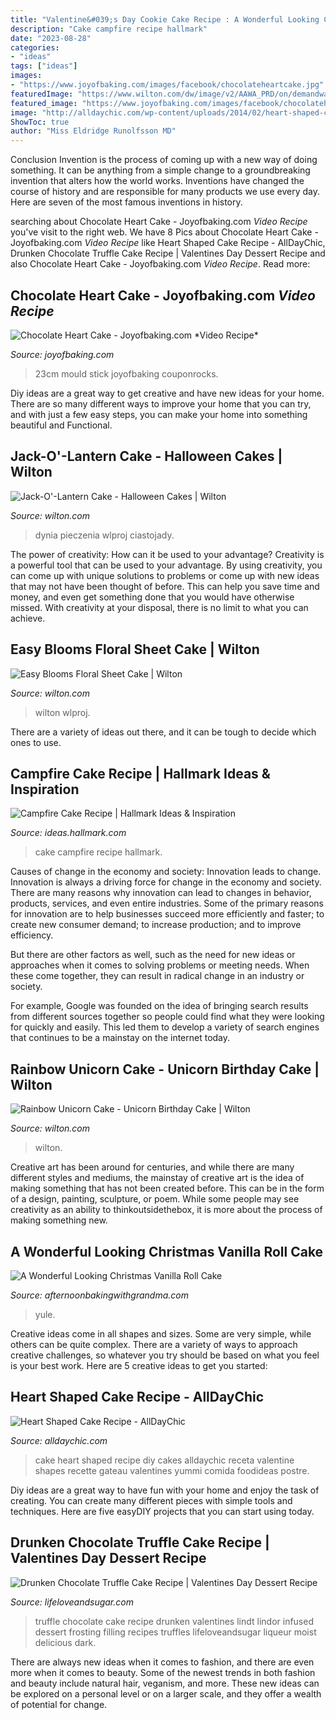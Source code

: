 ```yaml
---
title: "Valentine&#039;s Day Cookie Cake Recipe : A Wonderful Looking Christmas Vanilla Roll Cake"
description: "Cake campfire recipe hallmark"
date: "2023-08-28"
categories:
- "ideas"
tags: ["ideas"]
images:
- "https://www.joyofbaking.com/images/facebook/chocolateheartcake.jpg"
featuredImage: "https://www.wilton.com/dw/image/v2/AAWA_PRD/on/demandware.static/-/Sites-wilton-project-master/default/dw70c1472b/images/project/WLPROJ-9294/PuCaCaFe_46518.jpg?sw=1440&amp;sh=750&amp;sm=fit"
featured_image: "https://www.joyofbaking.com/images/facebook/chocolateheartcake.jpg"
image: "http://alldaychic.com/wp-content/uploads/2014/02/heart-shaped-cake-5.jpg"
ShowToc: true
author: "Miss Eldridge Runolfsson MD"
---
```



Conclusion
Invention is the process of coming up with a new way of doing something. It can be anything from a simple change to a groundbreaking invention that alters how the world works. Inventions have changed the course of history and are responsible for many products we use every day. Here are seven of the most famous inventions in history.

	

		
searching about Chocolate Heart Cake - Joyofbaking.com *Video Recipe* you've visit to the right web. We have 8 Pics about Chocolate Heart Cake - Joyofbaking.com *Video Recipe* like Heart Shaped Cake Recipe - AllDayChic, Drunken Chocolate Truffle Cake Recipe | Valentines Day Dessert Recipe and also Chocolate Heart Cake - Joyofbaking.com *Video Recipe*. Read more:
		
    
## Chocolate Heart Cake - Joyofbaking.com *Video Recipe*

<img loading=lazy src="https://www.joyofbaking.com/images/facebook/chocolateheartcake.jpg" onerror="this.onerror=null;this.src='https://tse3.mm.bing.net/th?id=OIP.x_lVC7A4RUawmZe-6goeeQHaE6&amp;pid=15.1';" alt="Chocolate Heart Cake - Joyofbaking.com *Video Recipe*">

_Source: joyofbaking.com_

>23cm mould stick joyofbaking couponrocks. 

	

Diy ideas are a great way to get creative and have new ideas for your home. There are so many different ways to improve your home that you can try, and with just a few easy steps, you can make your home into something beautiful and Functional.

    
## Jack-O&#039;-Lantern Cake - Halloween Cakes | Wilton

<img loading=lazy src="https://www.wilton.com/dw/image/v2/AAWA_PRD/on/demandware.static/-/Sites-wilton-project-master/default/dw70c1472b/images/project/WLPROJ-9294/PuCaCaFe_46518.jpg?sw=1440&amp;sh=750&amp;sm=fit" onerror="this.onerror=null;this.src='https://tse4.mm.bing.net/th?id=OIP.RI6a94fZSj9fs-b9nLyl_AHaHa&amp;pid=15.1';" alt="Jack-O&#039;-Lantern Cake - Halloween Cakes | Wilton">

_Source: wilton.com_

>dynia pieczenia wlproj ciastojady. 

	

The power of creativity: How can it be used to your advantage?
Creativity is a powerful tool that can be used to your advantage. By using creativity, you can come up with unique solutions to problems or come up with new ideas that may not have been thought of before. This can help you save time and money, and even get something done that you would have otherwise missed. With creativity at your disposal, there is no limit to what you can achieve.

    
## Easy Blooms Floral Sheet Cake | Wilton

<img loading=lazy src="https://www.wilton.com/dw/image/v2/AAWA_PRD/on/demandware.static/-/Sites-wilton-project-master/default/dwe7306388/images/project/WLPROJ-9414/Easy_Bloom_Sheet_cake_1.jpg?sw=1440&amp;sh=750&amp;sm=fit" onerror="this.onerror=null;this.src='https://tse4.mm.bing.net/th?id=OIP.Wot-5cMtoaFht5U6cTZ6qQHaHa&amp;pid=15.1';" alt="Easy Blooms Floral Sheet Cake | Wilton">

_Source: wilton.com_

>wilton wlproj. 

	

There are a variety of ideas out there, and it can be tough to decide which ones to use.

    
## Campfire Cake Recipe | Hallmark Ideas &amp; Inspiration

<img loading=lazy src="https://ideas.hallmark.com/wp-content/uploads/2016/09/CampfireCake600x600.jpg" onerror="this.onerror=null;this.src='https://tse4.mm.bing.net/th?id=OIP.8ehZCUc1ZrEO-NeHZj_6AQHaHa&amp;pid=15.1';" alt="Campfire Cake Recipe | Hallmark Ideas &amp; Inspiration">

_Source: ideas.hallmark.com_

>cake campfire recipe hallmark. 

	

Causes of change in the economy and society: Innovation leads to change.
Innovation is always a driving force for change in the economy and society. There are many reasons why innovation can lead to changes in behavior, products, services, and even entire industries. 
Some of the primary reasons for innovation are to help businesses succeed more efficiently and faster; to create new consumer demand; to increase production; and to improve efficiency. 

But there are other factors as well, such as the need for new ideas or approaches when it comes to solving problems or meeting needs. When these come together, they can result in radical change in an industry or society.

For example, Google was founded on the idea of bringing search results from different sources together so people could find what they were looking for quickly and easily. This led them to develop a variety of search engines that continues to be a mainstay on the internet today.

    
## Rainbow Unicorn Cake - Unicorn Birthday Cake | Wilton

<img loading=lazy src="https://www.wilton.com/dw/image/v2/AAWA_PRD/on/demandware.static/-/Sites-wilton-project-master/default/dw3746f293/images/project/WLPROJ-9254/RaUnCaHa_46030-01.jpg?sw=1000&amp;sh=1000&amp;sm=fit" onerror="this.onerror=null;this.src='https://tse1.mm.bing.net/th?id=OIP.bEUoO05oq6CPYGSoA0XmYgHaHa&amp;pid=15.1';" alt="Rainbow Unicorn Cake - Unicorn Birthday Cake | Wilton">

_Source: wilton.com_

>wilton. 

	

Creative art has been around for centuries, and while there are many different styles and mediums, the mainstay of creative art is the idea of making something that has not been created before. This can be in the form of a design, painting, sculpture, or poem. While some people may see creativity as an ability to thinkoutsidethebox, it is more about the process of making something new.

    
## A Wonderful Looking Christmas Vanilla Roll Cake

<img loading=lazy src="https://afternoonbakingwithgrandma.com/wp-content/uploads/2016/11/1chr4.png" onerror="this.onerror=null;this.src='https://tse2.mm.bing.net/th?id=OIP.9jnyoFGv5DWsusBAehkLWgAAAA&amp;pid=15.1';" alt="A Wonderful Looking Christmas Vanilla Roll Cake">

_Source: afternoonbakingwithgrandma.com_

>yule. 

	

Creative ideas come in all shapes and sizes. Some are very simple, while others can be quite complex. There are a variety of ways to approach creative challenges, so whatever you try should be based on what you feel is your best work. Here are 5 creative ideas to get you started: 

    
## Heart Shaped Cake Recipe - AllDayChic

<img loading=lazy src="http://alldaychic.com/wp-content/uploads/2014/02/heart-shaped-cake-5.jpg" onerror="this.onerror=null;this.src='https://tse2.mm.bing.net/th?id=OIP.lS5GOSkQC5hGdP25wTbw2wHaM5&amp;pid=15.1';" alt="Heart Shaped Cake Recipe - AllDayChic">

_Source: alldaychic.com_

>cake heart shaped recipe diy cakes alldaychic receta valentine shapes recette gateau valentines yummi comida foodideas postre. 

	

Diy ideas are a great way to have fun with your home and enjoy the task of creating. You can create many different pieces with simple tools and techniques. Here are five easyDIY projects that you can start using today.

    
## Drunken Chocolate Truffle Cake Recipe | Valentines Day Dessert Recipe

<img loading=lazy src="https://www.lifeloveandsugar.com/wp-content/uploads/2018/05/Drunken-Chocolate-Truffle-Cake2-1.jpg" onerror="this.onerror=null;this.src='https://tse1.mm.bing.net/th?id=OIP.Y39JqrptIQxs6xXj_8FarQHaLH&amp;pid=15.1';" alt="Drunken Chocolate Truffle Cake Recipe | Valentines Day Dessert Recipe">

_Source: lifeloveandsugar.com_

>truffle chocolate cake recipe drunken valentines lindt lindor infused dessert frosting filling recipes truffles lifeloveandsugar liqueur moist delicious dark. 

	

There are always new ideas when it comes to fashion, and there are even more when it comes to beauty. Some of the newest trends in both fashion and beauty include natural hair, veganism, and more. These new ideas can be explored on a personal level or on a larger scale, and they offer a wealth of potential for change.

